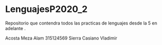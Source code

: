 # LenguajesP2020_2

Repositorio que contendra todos las practicas de lenguajes desde la 5 en adelante .

Acosta Meza Alam 315124569
Sierra Casiano Vladimir 

